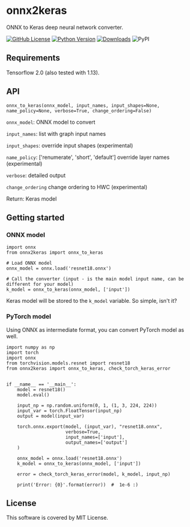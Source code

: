 # onnx2keras

ONNX to Keras deep neural network converter.

[![GitHub License](https://img.shields.io/badge/License-MIT-blue.svg)](https://opensource.org/licenses/MIT)
[![Python Version](https://img.shields.io/badge/python-2.7%2C3.6-lightgrey.svg)](https://github.com/nerox8664/onnx2keras)
[![Downloads](https://pepy.tech/badge/onnx2keras)](https://pepy.tech/project/onnx2keras)
![PyPI](https://img.shields.io/pypi/v/onnx2keras.svg)

## Requirements

Tensorflow 2.0 (also tested with 1.13).

## API

`onnx_to_keras(onnx_model, input_names, input_shapes=None, name_policy=None, verbose=True, change_ordering=False)`

`onnx_model`: ONNX model to convert

`input_names`: list with graph input names

`input_shapes`: override input shapes (experimental)

`name_policy`: ['renumerate', 'short', 'default'] override layer names (experimental)

`verbose`: detailed output

`change_ordering` change ordering to HWC (experimental)

Return: Keras model


## Getting started

### ONNX model
```
import onnx
from onnx2keras import onnx_to_keras

# Load ONNX model
onnx_model = onnx.load('resnet18.onnx')

# Call the converter (input - is the main model input name, can be different for your model)
k_model = onnx_to_keras(onnx_model, ['input'])
```

Keras model will be stored to the `k_model` variable. So simple, isn't it?


### PyTorch model

Using ONNX as intermediate format, you can convert PyTorch model as well.

```
import numpy as np
import torch
import onnx
from torchvision.models.resnet import resnet18
from onnx2keras import onnx_to_keras, check_torch_keras_error


if __name__ == '__main__':
    model = resnet18()
    model.eval()

    input_np = np.random.uniform(0, 1, (1, 3, 224, 224))
    input_var = torch.FloatTensor(input_np)
    output = model(input_var)

    torch.onnx.export(model, (input_var), "resnet18.onnx",
                      verbose=True,
                      input_names=['input'],
                      output_names=['output']
    )

    onnx_model = onnx.load('resnet18.onnx')
    k_model = onnx_to_keras(onnx_model, ['input'])

    error = check_torch_keras_error(model, k_model, input_np)

    print('Error: {0}'.format(error))  #  1e-6 :)
```


## License
This software is covered by MIT License.
